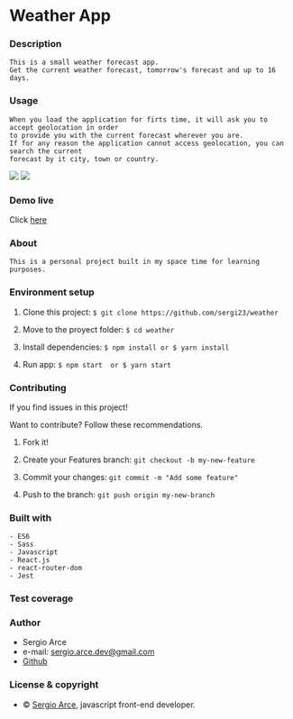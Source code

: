 
#   Weather App
### Description

    This is a small weather forecast app.
    Get the current weather forecast, tomorrow's forecast and up to 16 days.

### Usage

    When you load the application for firts time, it will ask you to accept geolocation in order 
    to provide you with the current forecast wherever you are.
    If for any reason the application cannot access geolocation, you can search the current
    forecast by it city, town or country.

![](https://media.giphy.com/media/WQg1PGTQZMaEEHtALP/giphy.gif)
![](https://media.giphy.com/media/kdRXTzDznjwTyryxlh/giphy.gif)

### Demo live

Click [here](https://sergi23-weather-app.netlify.com)

### About

    This is a personal project built in my space time for learning purposes.


### Environment setup 

1. Clone this project: `$ git clone https://github.com/sergi23/weather`  

2. Move to the proyect folder: `$ cd weather`

3. Install dependencies: `$ npm install or $ yarn install`

4. Run app: `$ npm start  or $ yarn start`

        

### Contributing

If you find issues in this project!

Want to contribute? Follow these recommendations.

1. Fork it!

2. Create your Features branch: `git checkout -b my-new-feature`

3. Commit your changes: `git commit -m "Add some feature"`

4. Push to the branch: `git push origin my-new-branch`

### Built with

    - ES6
    - Sass
    - Javascript
    - React.js
    - react-router-dom
    - Jest

### Test coverage

### Author

- Sergio Arce 
- e-mail: sergio.arce.dev@gmail.com
- [Github](https://github.com/sergi23)

### License & copyright

- © [Sergio Arce](https://github.com/sergi23), javascript front-end developer.
